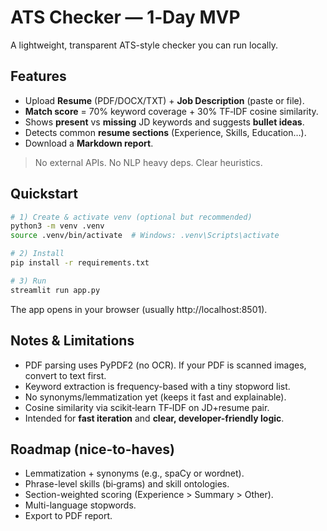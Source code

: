 # ATS Checker — 1‑Day MVP

A lightweight, transparent ATS-style checker you can run locally.

## Features
- Upload **Resume** (PDF/DOCX/TXT) + **Job Description** (paste or file).
- **Match score** = 70% keyword coverage + 30% TF‑IDF cosine similarity.
- Shows **present** vs **missing** JD keywords and suggests **bullet ideas**.
- Detects common **resume sections** (Experience, Skills, Education…).
- Download a **Markdown report**.

> No external APIs. No NLP heavy deps. Clear heuristics.

## Quickstart

```bash
# 1) Create & activate venv (optional but recommended)
python3 -m venv .venv
source .venv/bin/activate  # Windows: .venv\Scripts\activate

# 2) Install
pip install -r requirements.txt

# 3) Run
streamlit run app.py
```

The app opens in your browser (usually http://localhost:8501).

## Notes & Limitations
- PDF parsing uses PyPDF2 (no OCR). If your PDF is scanned images, convert to text first.
- Keyword extraction is frequency-based with a tiny stopword list.
- No synonyms/lemmatization yet (keeps it fast and explainable).
- Cosine similarity via scikit‑learn TF‑IDF on JD+resume pair.
- Intended for **fast iteration** and **clear, developer-friendly logic**.

## Roadmap (nice-to-haves)
- Lemmatization + synonyms (e.g., spaCy or wordnet).
- Phrase-level skills (bi‑grams) and skill ontologies.
- Section-weighted scoring (Experience > Summary > Other).
- Multi-language stopwords.
- Export to PDF report.